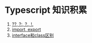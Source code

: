 # Typescript 知识积累
1. [??, ?:, ?., !.](./问号冒号点感叹号叠加.md)
2. [import, export](./import_export.md)
3. [interface和class区别](interface和class区别.md)